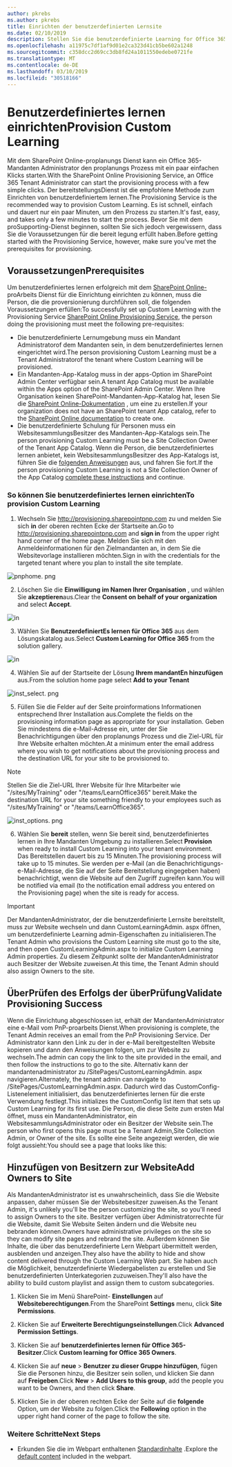 ```yaml
---
author: pkrebs
ms.author: pkrebs
title: Einrichten der benutzerdefinierten Lernsite
ms.date: 02/10/2019
description: Stellen Sie die benutzerdefinierte Learning for Office 365-Website über das SharePoint-bereitstellungsModul zur Verfügung.
ms.openlocfilehash: a11975c7df1af9d01e2ca323d41cb5be602a1248
ms.sourcegitcommit: c358dcc2d69cc3db8fd24a1011550edebe0721fe
ms.translationtype: MT
ms.contentlocale: de-DE
ms.lasthandoff: 03/10/2019
ms.locfileid: "30518166"
---
```

# <a name="provision-custom-learning"></a><span data-ttu-id="19fd7-103">Benutzerdefiniertes lernen einrichten</span><span class="sxs-lookup"><span data-stu-id="19fd7-103">Provision Custom Learning</span></span>

<span data-ttu-id="19fd7-104">Mit dem SharePoint Online-proplanungs Dienst kann ein Office 365-Mandanten Administrator den proplanungs Prozess mit ein paar einfachen Klicks starten.</span><span class="sxs-lookup"><span data-stu-id="19fd7-104">With the SharePoint Online Provisioning Service, an Office 365 Tenant Administrator can start the provisioning process with a few simple clicks.</span></span> <span data-ttu-id="19fd7-105">Der bereitstellungsDienst ist die empfohlene Methode zum Einrichten von benutzerdefiniertem lernen.</span><span class="sxs-lookup"><span data-stu-id="19fd7-105">The Provisioning Service is the recommended way to provision Custom Learning.</span></span> <span data-ttu-id="19fd7-106">Es ist schnell, einfach und dauert nur ein paar Minuten, um den Prozess zu starten.</span><span class="sxs-lookup"><span data-stu-id="19fd7-106">It's fast, easy, and takes only a few minutes to start the process.</span></span> <span data-ttu-id="19fd7-107">Bevor Sie mit dem proSupporting-Dienst beginnen, sollten Sie sich jedoch vergewissern, dass Sie die Voraussetzungen für die bereit legung erfüllt haben.</span><span class="sxs-lookup"><span data-stu-id="19fd7-107">Before getting started with the Provisioning Service, however, make sure you've met the prerequisites for provisioning.</span></span>

## <a name="prerequisites"></a><span data-ttu-id="19fd7-108">Voraussetzungen</span><span class="sxs-lookup"><span data-stu-id="19fd7-108">Prerequisites</span></span>
 
<span data-ttu-id="19fd7-109">Um benutzerdefiniertes lernen erfolgreich mit dem [SharePoint Online-](https://provisioning.sharepointpnp.com)proArbeits Dienst für die Einrichtung einrichten zu können, muss die Person, die die proversionierung durchführen soll, die folgenden Voraussetzungen erfüllen:</span><span class="sxs-lookup"><span data-stu-id="19fd7-109">To successfully set up Custom Learning with the Provisioning Service [SharePoint Online Provisioning Service](https://provisioning.sharepointpnp.com), the person doing the provisioning must meet the following pre-requisites:</span></span> 
 
- <span data-ttu-id="19fd7-110">Die benutzerdefinierte Lernumgebung muss ein Mandant Administratorof dem Mandanten sein, in dem benutzerdefiniertes lernen eingerichtet wird.</span><span class="sxs-lookup"><span data-stu-id="19fd7-110">The person provisioning Custom Learning must be a Tenant Administratorof the tenant where Custom Learning will be provisioned.</span></span>  
- <span data-ttu-id="19fd7-111">Ein Mandanten-App-Katalog muss in der apps-Option im SharePoint Admin Center verfügbar sein.</span><span class="sxs-lookup"><span data-stu-id="19fd7-111">A tenant App Catalog must be available within the Apps option of the SharePoint Admin Center.</span></span> <span data-ttu-id="19fd7-112">Wenn Ihre Organisation keinen SharePoint-Mandanten-App-Katalog hat, lesen Sie die [SharePoint Online-Dokumentation](https://docs.microsoft.com/en-us/sharepoint/use-app-catalog) , um eine zu erstellen.</span><span class="sxs-lookup"><span data-stu-id="19fd7-112">If your organization does not have an SharePoint tenant App catalog, refer to the [SharePoint Online documentation](https://docs.microsoft.com/en-us/sharepoint/use-app-catalog) to create one.</span></span>  
- <span data-ttu-id="19fd7-113">Die benutzerdefinierte Schulung für Personen muss ein WebsitesammlungsBesitzer des Mandanten-App-Katalogs sein.</span><span class="sxs-lookup"><span data-stu-id="19fd7-113">The person provisioning Custom Learning must be a Site Collection Owner of the Tenant App Catalog.</span></span> <span data-ttu-id="19fd7-114">Wenn die Person, die benutzerdefiniertes lernen anbietet, kein WebsitesammlungsBesitzer des App-Katalogs ist, führen Sie die [folgenden Anweisungen](addappadmin.md) aus, und fahren Sie fort.</span><span class="sxs-lookup"><span data-stu-id="19fd7-114">If the person provisioning Custom Learning is not a Site Collection Owner of the App Catalog [complete these instructions](addappadmin.md) and continue.</span></span> 

### <a name="to-provision-custom-learning"></a><span data-ttu-id="19fd7-115">So können Sie benutzerdefiniertes lernen einrichten</span><span class="sxs-lookup"><span data-stu-id="19fd7-115">To provision Custom Learning</span></span>

1. <span data-ttu-id="19fd7-116">Wechseln Sie http://provisioning.sharepointpnp.com zu und melden Sie sich **in** der oberen rechten Ecke der Startseite an.</span><span class="sxs-lookup"><span data-stu-id="19fd7-116">Go to http://provisioning.sharepointpnp.com and **sign in** from the upper right hand corner of the home page.</span></span>  <span data-ttu-id="19fd7-117">Melden Sie sich mit den Anmeldeinformationen für den Zielmandanten an, in dem Sie die Websitevorlage installieren möchten.</span><span class="sxs-lookup"><span data-stu-id="19fd7-117">Sign in with the  credentials for the targeted tenant where you plan to install the site template.</span></span>

![pnphome. png](media/inst_signin.png)

2. <span data-ttu-id="19fd7-119">Löschen Sie die **Einwilligung im Namen Ihrer Organisation** , und wählen Sie **akzeptieren**aus.</span><span class="sxs-lookup"><span data-stu-id="19fd7-119">Clear the **Consent on behalf of your organization** and select **Accept**.</span></span>

![in](media/inst_perms.png)

3. <span data-ttu-id="19fd7-121">Wählen Sie **BenutzerdefiniertEs lernen für Office 365** aus dem Lösungskatalog aus.</span><span class="sxs-lookup"><span data-stu-id="19fd7-121">Select **Custom Learning for Office 365** from the solution gallery.</span></span>

![in](media/inst_select.png)

4. <span data-ttu-id="19fd7-123">Wählen Sie auf der Startseite der Lösung **Ihrem mandantEn hinzufügen** aus.</span><span class="sxs-lookup"><span data-stu-id="19fd7-123">From the solution home page select **Add to your Tenant**</span></span>

![inst_select. png](media/inst_add.png)

5. <span data-ttu-id="19fd7-125">Füllen Sie die Felder auf der Seite proinformations Informationen entsprechend Ihrer Installation aus.</span><span class="sxs-lookup"><span data-stu-id="19fd7-125">Complete the fields on the provisioning information page as appropriate for your installation.</span></span> <span data-ttu-id="19fd7-126">Geben Sie mindestens die e-Mail-Adresse ein, unter der Sie Benachrichtigungen über den proplanungs Prozess und die Ziel-URL für Ihre Website erhalten möchten.</span><span class="sxs-lookup"><span data-stu-id="19fd7-126">At a minimum enter the email address where you wish to get notifications about the provisioning process and the destination URL for your site to be provisioned to.</span></span>  
> [!NOTE]
> <span data-ttu-id="19fd7-127">Stellen Sie die Ziel-URL Ihrer Website für Ihre Mitarbeiter wie "/sites/MyTraining" oder "/teams/LearnOffice365" bereit.</span><span class="sxs-lookup"><span data-stu-id="19fd7-127">Make the destination URL for your site something friendly to your employees such as "/sites/MyTraining" or "/teams/LearnOffice365".</span></span>

![inst_options. png](media/inst_options.png)

6. <span data-ttu-id="19fd7-129">Wählen Sie **bereit** stellen, wenn Sie bereit sind, benutzerdefiniertes lernen in Ihre Mandanten Umgebung zu installieren.</span><span class="sxs-lookup"><span data-stu-id="19fd7-129">Select **Provision** when ready to install Custom Learning into your tenant environment.</span></span>  <span data-ttu-id="19fd7-130">Das Bereitstellen dauert bis zu 15 Minuten.</span><span class="sxs-lookup"><span data-stu-id="19fd7-130">The provisioning process will take up to 15 minutes.</span></span> <span data-ttu-id="19fd7-131">Sie werden per e-Mail (an die Benachrichtigungs-e-Mail-Adresse, die Sie auf der Seite Bereitstellung eingegeben haben) benachrichtigt, wenn die Website auf den Zugriff zugreifen kann.</span><span class="sxs-lookup"><span data-stu-id="19fd7-131">You will be notified via email (to the notification email address you entered on the Provisioning page) when the site is ready for access.</span></span> 

> [!IMPORTANT]
> <span data-ttu-id="19fd7-132">Der MandantenAdministrator, der die benutzerdefinierte Lernsite bereitstellt, muss zur Website wechseln und dann CustomLearningAdmin. aspx öffnen, um benutzerdefinierte Learning admin-Eigenschaften zu initialisieren.</span><span class="sxs-lookup"><span data-stu-id="19fd7-132">The Tenant Admin who provisions the Custom Learning site must go to the site, and then open CustomLearningAdmin.aspx to initialize Custom Learning Admin properties.</span></span> <span data-ttu-id="19fd7-133">Zu diesem Zeitpunkt sollte der MandantenAdministrator auch Besitzer der Website zuweisen.</span><span class="sxs-lookup"><span data-stu-id="19fd7-133">At this time, the Tenant Admin should also assign Owners to the site.</span></span> 

## <a name="validate-provisioning-success"></a><span data-ttu-id="19fd7-134">ÜberPrüfen des Erfolgs der überPrüfung</span><span class="sxs-lookup"><span data-stu-id="19fd7-134">Validate Provisioning Success</span></span>

<span data-ttu-id="19fd7-135">Wenn die Einrichtung abgeschlossen ist, erhält der MandantenAdministrator eine e-Mail vom PnP-proarbeits Dienst.</span><span class="sxs-lookup"><span data-stu-id="19fd7-135">When provisioning is complete, the Tenant Admin receives an email from the PnP Provisioning Service.</span></span> <span data-ttu-id="19fd7-136">Der Administrator kann den Link zu der in der e-Mail bereitgestellten Website kopieren und dann den Anweisungen folgen, um zur Website zu wechseln.</span><span class="sxs-lookup"><span data-stu-id="19fd7-136">The admin can copy the link to the site provided in the email, and then follow the instructions to go to the site.</span></span> <span data-ttu-id="19fd7-137">Alternativ kann der mandantenadministrator zu <YOUR-SITE-COLLECTION-URL>/SitePages/CustomLearningAdmin. aspx navigieren.</span><span class="sxs-lookup"><span data-stu-id="19fd7-137">Alternately, the tenant admin can navigate to <YOUR-SITE-COLLECTION-URL>/SitePages/CustomLearningAdmin.aspx.</span></span> <span data-ttu-id="19fd7-138">Dadurch wird das CustomConfig-Listenelement initialisiert, das benutzerdefiniertes lernen für die erste Verwendung festlegt.</span><span class="sxs-lookup"><span data-stu-id="19fd7-138">This initializes the CustomConfig list item that sets up Custom Learning for its first use.</span></span> <span data-ttu-id="19fd7-139">Die Person, die diese Seite zum ersten Mal öffnet, muss ein MandantenAdministrator, ein WebsitesammlungsAdministrator oder ein Besitzer der Website sein.</span><span class="sxs-lookup"><span data-stu-id="19fd7-139">The person who first opens this page must be a Tenant Admin,Site Collection Admin, or Owner of the site.</span></span> <span data-ttu-id="19fd7-140">Es sollte eine Seite angezeigt werden, die wie folgt aussieht:</span><span class="sxs-lookup"><span data-stu-id="19fd7-140">You should see a page that looks like this:</span></span> 

## <a name="add-owners-to-site"></a><span data-ttu-id="19fd7-141">Hinzufügen von Besitzern zur Website</span><span class="sxs-lookup"><span data-stu-id="19fd7-141">Add Owners to Site</span></span>
<span data-ttu-id="19fd7-142">Als MandantenAdministrator ist es unwahrscheinlich, dass Sie die Website anpassen, daher müssen Sie der Websitebesitzer zuweisen.</span><span class="sxs-lookup"><span data-stu-id="19fd7-142">As the Tenant Admin, it's unlikely you'll be the person customizing the site, so you'll need to assign Owners to the site.</span></span> <span data-ttu-id="19fd7-143">Besitzer verfügen über Administratorrechte für die Website, damit Sie Website Seiten ändern und die Website neu bebranden können.</span><span class="sxs-lookup"><span data-stu-id="19fd7-143">Owners have administrative privileges on the site so they can modify site pages and rebrand the site.</span></span> <span data-ttu-id="19fd7-144">Außerdem können Sie Inhalte, die über das benutzerdefinierte Lern Webpart übermittelt werden, ausblenden und anzeigen.</span><span class="sxs-lookup"><span data-stu-id="19fd7-144">They also have the ability to hide and show content delivered through the Custom Learning Web part.</span></span> <span data-ttu-id="19fd7-145">Sie haben auch die Möglichkeit, benutzerdefinierte Wiedergabelisten zu erstellen und Sie benutzerdefinierten Unterkategorien zuzuweisen.</span><span class="sxs-lookup"><span data-stu-id="19fd7-145">They'll also have the ability to build custom playlist and assign them to custom subcategories.</span></span>  

1. <span data-ttu-id="19fd7-146">Klicken Sie im Menü SharePoint- **Einstellungen** auf **Websiteberechtigungen**.</span><span class="sxs-lookup"><span data-stu-id="19fd7-146">From the SharePoint **Settings** menu, click **Site Permissions**.</span></span>
2. <span data-ttu-id="19fd7-147">Klicken Sie auf **Erweiterte Berechtigungseinstellungen**.</span><span class="sxs-lookup"><span data-stu-id="19fd7-147">Click **Advanced Permission Settings**.</span></span>
3. <span data-ttu-id="19fd7-148">Klicken Sie auf **benutzerdefiniertes lernen für Office 365-Besitzer**.</span><span class="sxs-lookup"><span data-stu-id="19fd7-148">Click **Custom learning for Office 365 Owners**.</span></span>
4. <span data-ttu-id="19fd7-149">Klicken Sie auf **neue** > **Benutzer zu dieser Gruppe hinzufügen**, fügen Sie die Personen hinzu, die Besitzer sein sollen, und klicken Sie dann auf **Freigeben**.</span><span class="sxs-lookup"><span data-stu-id="19fd7-149">Click **New** > **Add Users to this group**, add the people you want to be Owners, and then click **Share**.</span></span>

8. <span data-ttu-id="19fd7-150">Klicken Sie in der oberen rechten Ecke der Seite auf die **folgende** Option, um der Website zu folgen.</span><span class="sxs-lookup"><span data-stu-id="19fd7-150">Click the **Following** option in the upper right hand corner of the page to follow the site.</span></span>  

### <a name="next-steps"></a><span data-ttu-id="19fd7-151">Weitere Schritte</span><span class="sxs-lookup"><span data-stu-id="19fd7-151">Next Steps</span></span>
- <span data-ttu-id="19fd7-152">Erkunden Sie die im Webpart enthaltenen [Standardinhalte](sitecontent.md) .</span><span class="sxs-lookup"><span data-stu-id="19fd7-152">Explore the [default content](sitecontent.md) included in the webpart.</span></span>

